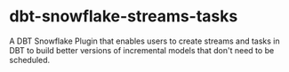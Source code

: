 # dbt-snowflake-streams-tasks
A DBT Snowflake Plugin that enables users to create streams and tasks in DBT to build better versions of incremental models that don't need to be scheduled.
